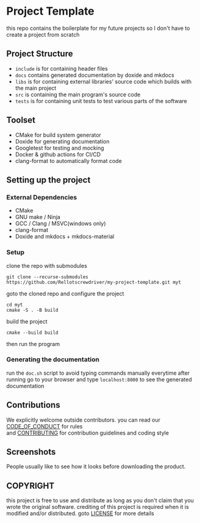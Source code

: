 # Project Template
this repo contains the boilerplate for my future projects so I don't have to create a project from scratch

## Project Structure
- `include` is for containing header files
- `docs` contains generated documentation by doxide and mkdocs
- `libs` is for containing external libraries' source code which builds with the main project
- `src` is containing the main program's source code
- `tests` is for containing unit tests to test various parts of the software

## Toolset
- CMake for build system generator
- Doxide for generating documentation
- Googletest for testing and mocking
- Docker & github actions for CI/CD
- clang-format to automatically format code

## Setting up the project

### External Dependencies
- CMake
- GNU make / Ninja
- GCC / Clang / MSVC(windows only)
- clang-format
- Doxide and mkdocs + mkdocs-material

### Setup
clone the repo with submodules
```
git clone --recurse-submodules https://github.com/Rellotscrewdriver/my-project-template.git myt
```

goto the cloned repo and configure the project
```
cd myt
cmake -S . -B build
```

build the project
```
cmake --build build
```
then run the program

### Generating the documentation

run the `doc.sh` script to avoid typing commands manually everytime
after running go to your browser and type `localhost:8000` to see the generated documentation

##  Contributions

We explicitly welcome outside contributors.
you can read our <a href="https://github.com/Rellotscrewdriver/my-project-template/blob/master/CODE_OF_CONDUCT.md">CODE_OF_CONDUCT</a> for rules</br>
and <a href="https://github.com/Rellotscrewdriver/my-project-template/blob/master/CONTRIBUTING.md">CONTRIBUTING</a> for contribution guidelines and coding style

## Screenshots
People usually like to see how it looks before downloading the product.
<img src="">

## COPYRIGHT

this project is free to use and distribute as long as you don't claim that you wrote the original software.
crediting of this project is required when it is modified and/or distributed. goto <a href="https://github.com/Rellotscrewdriver/my-project-template/blob/master/LICENSE">LICENSE</a> for more details 

